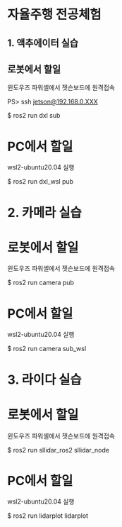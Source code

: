 # 자율주행 전공체험

## 1. 액추에이터 실습

## 로봇에서 할일

윈도우즈 파워셸에서 젯슨보드에 원격접속

PS> ssh jetson@192.168.0.XXX 

$ ros2 run dxl sub

# PC에서 할일

wsl2-ubuntu20.04 실행

$ ros2 run dxl_wsl pub

# 2. 카메라 실습

# 로봇에서 할일

윈도우즈 파워셸에서 젯슨보드에 원격접속

 $ ros2 run camera pub

# PC에서 할일

wsl2-ubuntu20.04 실행

$ ros2 run camera sub_wsl

# 3. 라이다 실습

# 로봇에서 할일

윈도우즈 파워셸에서 젯슨보드에 원격접속

$ ros2 run sllidar_ros2 sllidar_node

# PC에서 할일

wsl2-ubuntu20.04 실행

$ ros2 run lidarplot lidarplot

